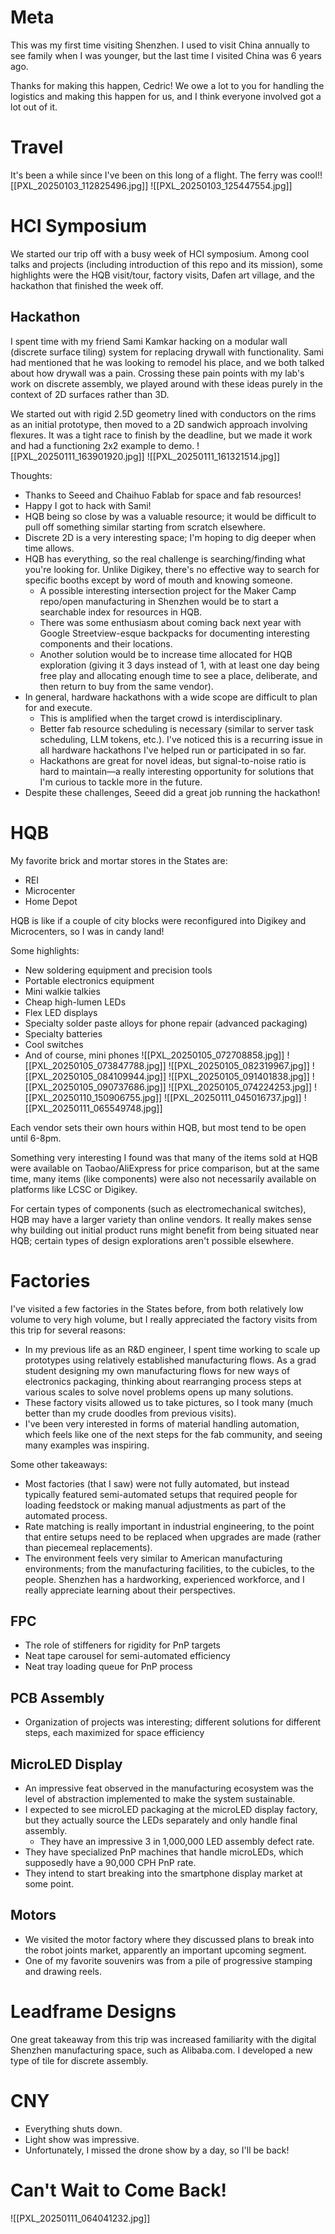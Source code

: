 # Meta

This was my first time visiting Shenzhen. I used to visit China annually to see family when I was younger, but the last time I visited China was 6 years ago.

Thanks for making this happen, Cedric! We owe a lot to you for handling the logistics and making this happen for us, and I think everyone involved got a lot out of it.

# Travel

It's been a while since I've been on this long of a flight. The ferry was cool!![[PXL_20250103_112825496.jpg]]
![[PXL_20250103_125447554.jpg]]
# HCI Symposium

We started our trip off with a busy week of HCI symposium. Among cool talks and projects (including introduction of this repo and its mission), some highlights were the HQB visit/tour, factory visits, Dafen art village, and the hackathon that finished the week off.

## Hackathon

I spent time with my friend Sami Kamkar hacking on a modular wall (discrete surface tiling) system for replacing drywall with functionality. Sami had mentioned that he was looking to remodel his place, and we both talked about how drywall was a pain. Crossing these pain points with my lab's work on discrete assembly, we played around with these ideas purely in the context of 2D surfaces rather than 3D.

We started out with rigid 2.5D geometry lined with conductors on the rims as an initial prototype, then moved to a 2D sandwich approach involving flexures. It was a tight race to finish by the deadline, but we made it work and had a functioning 2x2 example to demo.
![[PXL_20250111_163901920.jpg]]
![[PXL_20250111_161321514.jpg]]




Thoughts:
- Thanks to Seeed and Chaihuo Fablab for space and fab resources!
- Happy I got to hack with Sami!
- HQB being so close by was a valuable resource; it would be difficult to pull off something similar starting from scratch elsewhere.
- Discrete 2D is a very interesting space; I'm hoping to dig deeper when time allows.
- HQB has everything, so the real challenge is searching/finding what you're looking for. Unlike Digikey, there's no effective way to search for specific booths except by word of mouth and knowing someone.
    - A possible interesting intersection project for the Maker Camp repo/open manufacturing in Shenzhen would be to start a searchable index for resources in HQB.
    - There was some enthusiasm about coming back next year with Google Streetview-esque backpacks for documenting interesting components and their locations.
    - Another solution would be to increase time allocated for HQB exploration (giving it 3 days instead of 1, with at least one day being free play and allocating enough time to see a place, deliberate, and then return to buy from the same vendor).
- In general, hardware hackathons with a wide scope are difficult to plan for and execute.
    - This is amplified when the target crowd is interdisciplinary.
    - Better fab resource scheduling is necessary (similar to server task scheduling, LLM tokens, etc.). I've noticed this is a recurring issue in all hardware hackathons I've helped run or participated in so far.
    - Hackathons are great for novel ideas, but signal-to-noise ratio is hard to maintain—a really interesting opportunity for solutions that I'm curious to tackle more in the future.
- Despite these challenges, Seeed did a great job running the hackathon!

# HQB

My favorite brick and mortar stores in the States are:
- REI
- Microcenter
- Home Depot

HQB is like if a couple of city blocks were reconfigured into Digikey and Microcenters, so I was in candy land!

Some highlights:
- New soldering equipment and precision tools
- Portable electronics equipment
- Mini walkie talkies
- Cheap high-lumen LEDs
- Flex LED displays
- Specialty solder paste alloys for phone repair (advanced packaging)
- Specialty batteries
- Cool switches
- And of course, mini phones
![[PXL_20250105_072708858.jpg]]
![[PXL_20250105_073847788.jpg]]
![[PXL_20250105_082319967.jpg]]
![[PXL_20250105_084109944.jpg]]
![[PXL_20250105_091401838.jpg]]
![[PXL_20250105_090737686.jpg]]
![[PXL_20250105_074224253.jpg]]
![[PXL_20250110_150906755.jpg]]
![[PXL_20250111_045016737.jpg]]
![[PXL_20250111_065549748.jpg]]

Each vendor sets their own hours within HQB, but most tend to be open until 6-8pm.

Something very interesting I found was that many of the items sold at HQB were available on Taobao/AliExpress for price comparison, but at the same time, many items (like components) were also not necessarily available on platforms like LCSC or Digikey.

For certain types of components (such as electromechanical switches), HQB may have a larger variety than online vendors. It really makes sense why building out initial product runs might benefit from being situated near HQB; certain types of design explorations aren't possible elsewhere.

# Factories

I've visited a few factories in the States before, from both relatively low volume to very high volume, but I really appreciated the factory visits from this trip for several reasons:
- In my previous life as an R&D engineer, I spent time working to scale up prototypes using relatively established manufacturing flows. As a grad student designing my own manufacturing flows for new ways of electronics packaging, thinking about rearranging process steps at various scales to solve novel problems opens up many solutions.
- These factory visits allowed us to take pictures, so I took many (much better than my crude doodles from previous visits).
- I've been very interested in forms of material handling automation, which feels like one of the next steps for the fab community, and seeing many examples was inspiring.

Some other takeaways:
- Most factories (that I saw) were not fully automated, but instead typically featured semi-automated setups that required people for loading feedstock or making manual adjustments as part of the automated process.
- Rate matching is really important in industrial engineering, to the point that entire setups need to be replaced when upgrades are made (rather than piecemeal replacements).
- The environment feels very similar to American manufacturing environments; from the manufacturing facilities, to the cubicles, to the people. Shenzhen has a hardworking, experienced workforce, and I really appreciate learning about their perspectives.

## FPC
- The role of stiffeners for rigidity for PnP targets
- Neat tape carousel for semi-automated efficiency
- Neat tray loading queue for PnP process
 
## PCB Assembly
- Organization of projects was interesting; different solutions for different steps, each maximized for space efficiency

## MicroLED Display
- An impressive feat observed in the manufacturing ecosystem was the level of abstraction implemented to make the system sustainable.
- I expected to see microLED packaging at the microLED display factory, but they actually source the LEDs separately and only handle final assembly.
    - They have an impressive 3 in 1,000,000 LED assembly defect rate.
- They have specialized PnP machines that handle microLEDs, which supposedly have a 90,000 CPH PnP rate.
- They intend to start breaking into the smartphone display market at some point.

## Motors
- We visited the motor factory where they discussed plans to break into the robot joints market, apparently an important upcoming segment.
- One of my favorite souvenirs was from a pile of progressive stamping and drawing reels.

# Leadframe Designs

One great takeaway from this trip was increased familiarity with the digital Shenzhen manufacturing space, such as Alibaba.com.
I developed a new type of tile for discrete assembly.

# CNY

- Everything shuts down.
- Light show was impressive.
- Unfortunately, I missed the drone show by a day, so I'll be back!

# Can't Wait to Come Back!
![[PXL_20250111_064041232.jpg]]